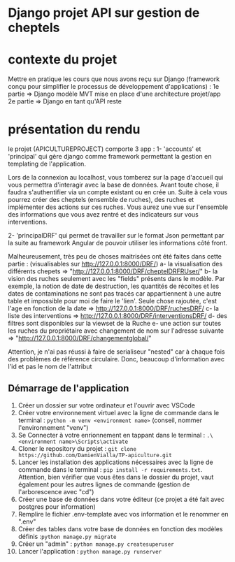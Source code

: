 # Django projet API sur gestion de cheptels

# contexte du projet 
Mettre en pratique les cours que nous avons reçu sur Django (framework conçu pour simplifier le processus de développement d'applications) :
1e partie => Django modèle MVT mise en place d'une architecture projet/app
2e partie => Django en tant qu'API reste

# présentation du rendu
le projet (APICULTUREPROJECT) comporte 3 app :
1- 'accounts' et 'principal' qui gère django comme framework permettant la gestion en templating de l'application.

Lors de la connexion au localhost, vous tomberez sur la page d'accueil qui vous permettra d'interagir avec la base de données. Avant toute chose, il faudra s'authentifier via un compte existant ou en crée un. Suite à cela vous pourrez créer des cheptels (ensemble de ruches), des ruches et implémenter des actions sur ces ruches. Vous aurez une vue sur l'ensemble des informations que vous avez rentré et des indicateurs sur vous interventions.

2- 'principalDRF' qui permet de travailler sur le format Json permettant par la suite au framework Angular de pouvoir utiliser les informations côté front.

Malheureusement, très peu de choses maitrisées ont été faites dans cette partie : (visualisables sur http://127.0.0.1:8000/DRF/)
a- la visualisation des différents chepets => "http://127.0.0.1:8000/DRF/cheptelDRFRUser/"
b- la vision des ruches seulement avec les "fields" présents dans le modèle. Par exemple, la notion de date de destruction, les quantités de récoltes et les dates de contaminations ne sont pas tracés car appartiennent à une autre table et impossible pour moi de faire le 'lien'. Seule chose rajoutée, c'est l'age en fonction de la date => http://127.0.0.1:8000/DRF/ruchesDRF/
c- la liste des interventions => http://127.0.0.1:8000/DRF/interventionsDRF/
d- des filtres sont disponibles sur la viewset de la Ruche
e- une action sur toutes les ruches du propriétaire avec changement de nom sur l'adresse suivante => "http://127.0.0.1:8000/DRF/changementglobal/" 

Attention, je n'ai pas réussi à faire de serialiseur "nested" car à chaque fois des problèmes de référence circulaire. Donc, beaucoup d'information avec l'id et pas le nom de l'attribut

## Démarrage de l'application
1. Créer un dossier sur votre ordinateur et l'ouvrir avec VSCode
2. Créer votre environnement virtuel avec la ligne de commande dans le terminal : `python -m venv <environment name>` (conseil, nommer l'environnement "venv")
3. Se Connecter à votre enrionnement en tappant dans le terminal : `.\<environment name>\Scripts\activate`
4. Cloner le repository du projet : `git clone https://github.com/DamienVialla/TP-apiculture.git`
5. Lancer les installation des applications nécessaires avec la ligne de commande dans le terminal : `pip install -r requirements.txt`. Attention, bien vérifier que vous êtes dans le dossier du projet, vaut également pour les autres lignes de commande (gestion de l'arborescence avec "cd")
6. Créer une base de données dans votre éditeur (ce projet a été fait avec postgres pour information)
7. Remplire le fichier .env-template avec vos information et le renommer en ".env"
8. Créer des tables dans votre base de données en fonction des modèles définis :`python manage.py migrate`
9. Créer un "admin" : `python manage.py createsuperuser`
10. Lancer l'application : `python manage.py runserver`
